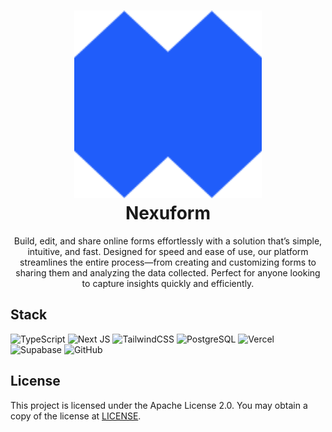 <h1 align="center">
  <img src="./public//logo.svg" height="300" width="300" alt="Nexuform" /><br>
  Nexuform
</h1>

<p align="center">
  Build, edit, and share online forms effortlessly with a solution that’s simple, intuitive, and fast. Designed for speed and ease of use, our platform streamlines the entire process—from creating and customizing forms to sharing them and analyzing the data collected. Perfect for anyone looking to capture insights quickly and efficiently.
</p>

## Stack

![TypeScript](https://img.shields.io/badge/TypeScript-007ACC.svg?style=for-the-badge&logo=TypeScript&logoColor=white)
![Next JS](https://img.shields.io/badge/Next-black?style=for-the-badge&logo=next.js&logoColor=white)
![TailwindCSS](https://img.shields.io/badge/tailwindcss-38B2AC.svg?style=for-the-badge&logo=tailwind-css&logoColor=white)
![PostgreSQL](https://img.shields.io/badge/PostgreSQL-316192?style=for-the-badge&logo=postgresql&logoColor=white)
![Vercel](https://img.shields.io/badge/vercel-000000.svg?style=for-the-badge&logo=vercel&logoColor=white)
![Supabase](https://img.shields.io/badge/Supabase-181818?style=for-the-badge&logo=supabase&logoColor=3ecf8e)
![GitHub](https://img.shields.io/badge/GitHub-100000?style=for-the-badge&logo=github&logoColor=white)

## License

This project is licensed under the Apache License 2.0. You may obtain a copy of the license at [LICENSE](https://www.apache.org/licenses/LICENSE-2.0).
